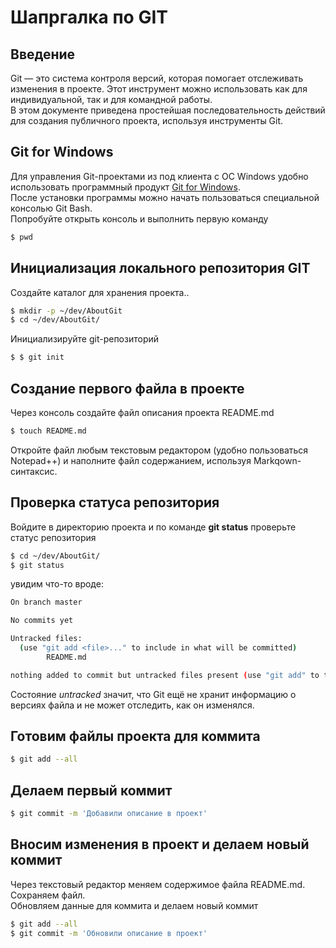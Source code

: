 # Шапргалка по GIT
## Введение
Git — это система контроля версий, которая помогает отслеживать изменения в проекте. Этот инструмент можно использовать как для индивидуальной, так и для командной работы.
<br>
В этом документе приведена простейшая последовательность действий для создания публичного проекта, используя инструменты Git.

## Git for Windows
Для управления Git-проектами из под клиента с ОС Windows удобно использовать программный продукт [Git for Windows](https://git-scm.com/download/win).
<br>
После установки программы можно начать пользоваться специальной консолью Git Bash.
<br>
Попробуйте открыть консоль и выполнить первую команду
<br>
``` Bash
$ pwd
```
## Инициализация локального репозитория GIT
Создайте каталог для хранения проекта..
``` Bash
$ mkdir -p ~/dev/AboutGit
$ cd ~/dev/AboutGit/
```
Инициализируйте git-репозиторий
``` Bash
$ $ git init
```
## Создание первого файла в проекте
Через консоль создайте файл описания проекта README.md
``` Bash
$ touch README.md
```
Откройте файл любым текстовым редактором (удобно пользоваться Notepad++) и наполните файл содержанием, используя Markqown-синтаксис.

## Проверка статуса репозитория
Войдите в директорию проекта и по команде **git status** проверьте статус репозитория
``` Bash
$ cd ~/dev/AboutGit/
$ git status
```

увидим что-то вроде:

``` Bash
On branch master

No commits yet

Untracked files:
  (use "git add <file>..." to include in what will be committed)
        README.md

nothing added to commit but untracked files present (use "git add" to track)
```

Состояние *untracked* значит, что Git ещё не хранит информацию о версиях файла и не может отследить, как он изменялся.

## Готовим файлы проекта для коммита
``` Bash
$ git add --all
```
## Делаем первый коммит
``` Bash
$ git commit -m 'Добавили описание в проект'
```
## Вносим изменения в проект и делаем новый коммит
Через текстовый редактор меняем содержимое файла README.md. Сохраняем файл.
<br>
Обновляем данные для коммита и делаем новый коммит
``` Bash
$ git add --all
$ git commit -m 'Обновили описание в проект'
```



